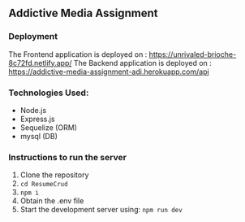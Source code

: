 ## Addictive Media Assignment

### Deployment
The Frontend application is deployed on : https://unrivaled-brioche-8c72fd.netlify.app/
The Backend application is deployed on : https://addictive-media-assignment-adi.herokuapp.com/api

### Technologies Used:
- Node.js
- Express.js
- Sequelize (ORM)
- mysql (DB)

### Instructions to run the server

1. Clone the repository
2. `cd ResumeCrud`
3. `npm i`
4. Obtain the .env file
5. Start the development server using: `npm run dev`
